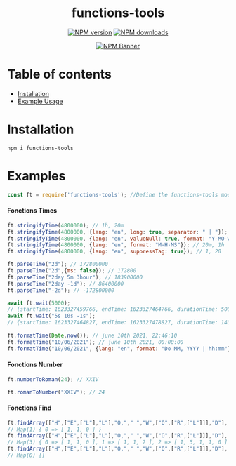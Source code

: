 <div align="center">
  <h1>functions-tools</h1>
  <p>
    <a href="https://www.npmjs.com/package/functions-tools"><img src="https://img.shields.io/npm/v/functions-tools?maxAge=3600" alt="NPM version" /></a>
    <a href="https://www.npmjs.com/package/functions-tools"><img src="https://img.shields.io/npm/dt/functions-tools?maxAge=3600" alt="NPM downloads" /></a>
  </p>
  <p>
    <a href="https://www.npmjs.com/package/functions-tools"><img src="https://nodei.co/npm/functions-tools.png?downloads=true&stars=true" alt="NPM Banner"></a>
  </p>
</div>

# Table of contents

- [Installation](#installation)
- [Example Usage](#examples)

# Installation
```shContact
npm i functions-tools
```

# Examples
```js
const ft = require('functions-tools'); //Define the functions-tools module
```
#### Fonctions Times
```js
ft.stringifyTime(4800000); // 1h, 20m
ft.stringifyTime(4800000, {lang: "en", long: true, separator: " | "}); // 1 hour | 20 minutes
ft.stringifyTime(4800000, {lang: "en", valueNull: true, format: "Y-MO-W-D-H-M-S-MS"}); // 0y, 0mo, 0w, 0d, 1h, 20m, 0s, 0ms
ft.stringifyTime(4800000, {lang: "en", format: "M-H-MS"}); // 20m, 1h
ft.stringifyTime(4800000, {lang: "en", suppressTag: true}); // 1, 20

ft.parseTime("2d"); // 172800000
ft.parseTime("2d",{ms: false}); // 172800
ft.parseTime("2day 5m 3hour"); // 183900000
ft.parseTime("2day -1d"); // 86400000
ft.parseTime("-2d"); // -172800000

await ft.wait(5000); 
// {startTime: 1623327459766, endTime: 1623327464766, durationTime: 5000}
await ft.wait("5s 10s -1s");
// {startTime: 1623327464827, endTime: 1623327478827, durationTime: 14000}
 
ft.formatTime(Date.now()); // june 10th 2021, 22:46:10
ft.formatTime("10/06/2021"); // june 10th 2021, 00:00:00
ft.formatTime("10/06/2021", {lang: "en", format: "Do MM, YYYY | hh:mm"}); // 06th Oct, 2021 | 00:00
```
#### Fonctions Number
```js
ft.numberToRoman(24); // XXIV

ft.romanToNumber("XXIV"); // 24
```
#### Fonctions Find
```js
ft.findArray(["H",["E",["L"],"L"],"O,"," ","W",["O",["R",["L"]]],"D"], "L");
// Map(1) { 0 => [ 1, 1, 0 ] }
ft.findArray(["H",["E",["L"],"L"],"O,"," ","W",["O",["R",["L"]]],"D"], "L", {all: true});
// Map(3) { 0 => [ 1, 1, 0 ], 1 => [ 1, 1, 2 ], 2 => [ 1, 5, 1, 1, 0 ] }
ft.findArray(["H",["E",["L"],"L"],"O,"," ","W",["O",["R",["L"]]],"D"], "P");
// Map(0) {}
```